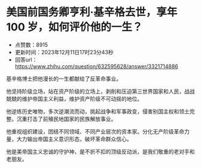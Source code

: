 # 美国前国务卿亨利·基辛格去世，享年 100 岁，如何评价他的一生？
- 点赞数：8915
- 更新时间：2023年12月11日17时23分43秒
- 回答url：https://www.zhihu.com/question/632595628/answer/3321714886
<body>
 <p data-pid="2uxgR6xc">基辛格博士把他漫长的一生都献给了反革命事业。</p>
 <p data-pid="4s2p1KtM">他坚持阶级立场，站在资产阶级的立场上，剥削和压迫第三世界国家和人民，战战兢兢的维护帝国主义利益，维护资产阶级不可动摇的地位。</p>
 <p data-pid="kslHkK7F">他逆练历史唯物，多次逆潮流而动，挑起战争和军事政变，侵害别国主权和领土完整。沉重打击了前殖民地国家的民族解放事业。</p>
 <p data-pid="C_JEG9XV">他重视组织建设，团结不同领域、不同产业层次的资本家。分化无产阶级革命力量，大力输出帝国主义意识形态，破坏革命群众信心。</p>
 <p data-pid="7wz968dm">他是美帝国主义忠诚的守护神，是不折不扣的顶级反动派，是我们敬重的老对手和老朋友。</p>
 <p></p>
 <p></p>
</body>